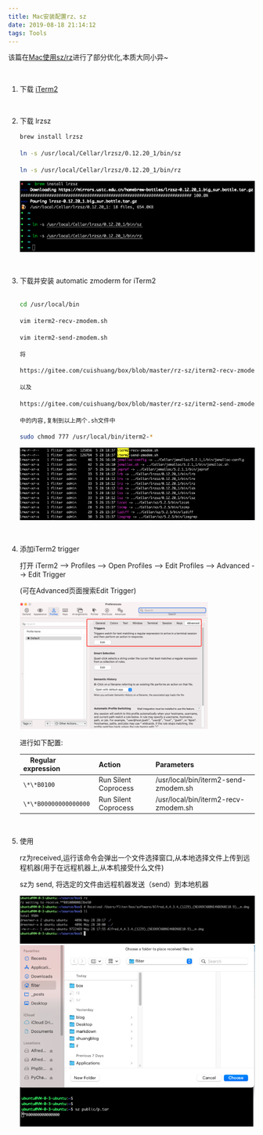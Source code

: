 ```yaml
---
title: Mac安装配置rz、sz
date: 2019-08-18 21:14:12
tags: Tools
---
```



该篇在[Mac使用sz/rz](https://www6.dashen.tech/2019/08/17/Mac%E4%BD%BF%E7%94%A8sz-rz/)进行了部分优化,本质大同小异~

<br>


1. 下载 [iTerm2](https://iterm2.com/#/section/downloads)

<br>



2. 下载 lrzsz

    ```sh
    brew install lrzsz

    ln -s /usr/local/Cellar/lrzsz/0.12.20_1/bin/sz

    ln -s /usr/local/Cellar/lrzsz/0.12.20_1/bin/rz
    ```

    <img src="Mac安装配置rz、sz/1.png" width = 100% height = 50% /> 



<br>

3. 下载并安装 automatic zmoderm for iTerm2

    ```sh

    cd /usr/local/bin

    vim iterm2-recv-zmodem.sh

    vim iterm2-send-zmodem.sh

    将 
    
    https://gitee.com/cuishuang/box/blob/master/rz-sz/iterm2-recv-zmodem.sh  
    
    以及
    
    https://gitee.com/cuishuang/box/blob/master/rz-sz/iterm2-send-zmodem.sh
    
    中的内容,复制到以上两个.sh文件中

    sudo chmod 777 /usr/local/bin/iterm2-*

    ```

    <img src="Mac安装配置rz、sz/2.png" width = 100% height = 50% /> 


<br>


4. 添加iTerm2 trigger

    打开 iTerm2 --> Profiles --> Open Profiles --> Edit Profiles --> Advanced --> Edit Trigger 

    (可在Advanced页面搜索Edit Trigger)

     <img src="Mac安装配置rz、sz/5.png" width = 80% height = 50% /> 

    进行如下配置:


    |  　Regular expression   | Action  | Parameters |
    |  ----  | ----  | -----| 
    | `\*\*B0100`  | Run Silent Coprocess |  /usr/local/bin/iterm2-send-zmodem.sh |
    | `\*\*B00000000000000`  | Run Silent Coprocess | /usr/local/bin/iterm2-recv-zmodem.sh|


<br>

5. 使用


    rz为received,运行该命令会弹出一个文件选择窗口,从本地选择文件上传到远程机器(用于在远程机器上,从本机接受什么文件)

    sz为 send, 将选定的文件由远程机器发送（send）到本地机器

    <img src="Mac安装配置rz、sz/3.png" width = 100% height = 50% /> 

    <br>

    <img src="Mac安装配置rz、sz/4.png" width = 100% height = 50% /> 